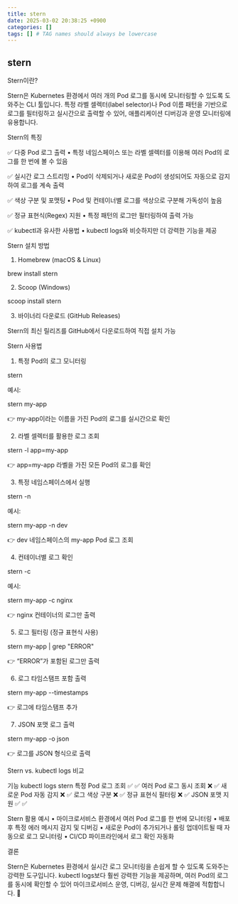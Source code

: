 ```yaml
---
title: stern
date: 2025-03-02 20:38:25 +0900
categories: []
tags: [] # TAG names should always be lowercase
---
```


## stern
Stern이란?

Stern은 Kubernetes 환경에서 여러 개의 Pod 로그를 동시에 모니터링할 수 있도록 도와주는 CLI 툴입니다. 특정 라벨 셀렉터(label selector)나 Pod 이름 패턴을 기반으로 로그를 필터링하고 실시간으로 출력할 수 있어, 애플리케이션 디버깅과 운영 모니터링에 유용합니다.

Stern의 특징

✅ 다중 Pod 로그 출력
	•	특정 네임스페이스 또는 라벨 셀렉터를 이용해 여러 Pod의 로그를 한 번에 볼 수 있음

✅ 실시간 로그 스트리밍
	•	Pod이 삭제되거나 새로운 Pod이 생성되어도 자동으로 감지하여 로그를 계속 출력

✅ 색상 구분 및 포맷팅
	•	Pod 및 컨테이너별 로그를 색상으로 구분해 가독성이 높음

✅ 정규 표현식(Regex) 지원
	•	특정 패턴의 로그만 필터링하여 출력 가능

✅ kubectl과 유사한 사용법
	•	kubectl logs와 비슷하지만 더 강력한 기능을 제공

Stern 설치 방법

1. Homebrew (macOS & Linux)

brew install stern

2. Scoop (Windows)

scoop install stern

3. 바이너리 다운로드 (GitHub Releases)

Stern의 최신 릴리즈를 GitHub에서 다운로드하여 직접 설치 가능

Stern 사용법

1. 특정 Pod의 로그 모니터링

stern <pod-name>

예시:

stern my-app

👉 my-app이라는 이름을 가진 Pod의 로그를 실시간으로 확인

2. 라벨 셀렉터를 활용한 로그 조회

stern -l app=my-app

👉 app=my-app 라벨을 가진 모든 Pod의 로그를 확인

3. 특정 네임스페이스에서 실행

stern <pod-name> -n <namespace>

예시:

stern my-app -n dev

👉 dev 네임스페이스의 my-app Pod 로그 조회

4. 컨테이너별 로그 확인

stern <pod-name> -c <container-name>

예시:

stern my-app -c nginx

👉 nginx 컨테이너의 로그만 출력

5. 로그 필터링 (정규 표현식 사용)

stern my-app | grep "ERROR"

👉 “ERROR”가 포함된 로그만 출력

6. 로그 타임스탬프 포함 출력

stern my-app --timestamps

👉 로그에 타임스탬프 추가

7. JSON 포맷 로그 출력

stern my-app -o json

👉 로그를 JSON 형식으로 출력

Stern vs. kubectl logs 비교

기능	kubectl logs	stern
특정 Pod 로그 조회	✅	✅
여러 Pod 로그 동시 조회	❌	✅
새로운 Pod 자동 감지	❌	✅
로그 색상 구분	❌	✅
정규 표현식 필터링	❌	✅
JSON 포맷 지원	✅	✅

Stern 활용 예시
	•	마이크로서비스 환경에서 여러 Pod 로그를 한 번에 모니터링
	•	배포 후 특정 에러 메시지 감지 및 디버깅
	•	새로운 Pod이 추가되거나 롤링 업데이트될 때 자동으로 로그 모니터링
	•	CI/CD 파이프라인에서 로그 확인 자동화

결론

Stern은 Kubernetes 환경에서 실시간 로그 모니터링을 손쉽게 할 수 있도록 도와주는 강력한 도구입니다. kubectl logs보다 훨씬 강력한 기능을 제공하며, 여러 Pod의 로그를 동시에 확인할 수 있어 마이크로서비스 운영, 디버깅, 실시간 문제 해결에 적합합니다. 🚀
